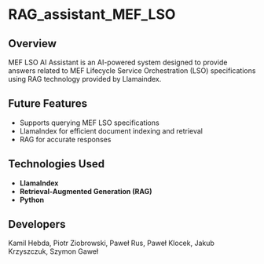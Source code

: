 # RAG_assistant_MEF_LSO

## Overview
MEF LSO AI Assistant is an AI-powered system designed to provide answers related to MEF Lifecycle Service Orchestration (LSO) specifications using RAG technology provided by Llamaindex.


## Future Features
- Supports querying MEF LSO specifications
- LlamaIndex for efficient document indexing and retrieval
- RAG for accurate responses

## Technologies Used
- **LlamaIndex**
- **Retrieval-Augmented Generation (RAG)**
- **Python**

## Developers
Kamil Hebda, Piotr Ziobrowski, Paweł Rus, Paweł Klocek, Jakub Krzyszczuk, Szymon Gaweł
